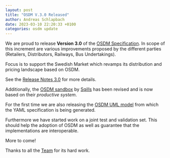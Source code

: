 ```yaml
---
layout: post
title: "OSDM V.3.0 Released"
author: Andreas Schlapbach
date: 2023-03-10 22:20:33 +0100
categories: osdm update
---
```


We are proud to release **Version 3.0** of the
[OSDM Specification](https://osdm.io/spec/). In scope of this increment are
various improvements proposed by the different parties (Retailers, Distributors,
Railways, Bus Undertakings).

Focus is to support the Swedish Market which revamps its distribution and
pricing landscape based on OSDM.

See the [Release Notes 3.0](https://osdm.io//releases/OSDM-release-notes-v3.0/)
for more details.

Additionally, the [OSDM sandbox](https://osdm.io/tools/sandbox/) by
[Sqills](https://www.sqills.com/) has been revised and is now based on their
_productive system_.

For the first time we are also releasing the
[OSDM UML model](https://osdm.io/tools/uml-model) from which the YAML
specification is being generated.

Furthermore we have started work on a joint test and validation set. This should
help the adoption of OSDM as well as guarantee that the implementations are
interoperable.

More to come!

Thanks to all the [Team](https://osdm.io/team/) for its hard work.
